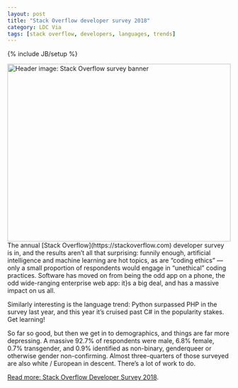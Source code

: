 ```yaml
---
layout: post
title: "Stack Overflow developer survey 2018"
category: LDC Via
tags: [stack overflow, developers, languages, trends]
---
```

{% include JB/setup %}
<div class="full-header">
  <img src="/assets/img/blog/stack-overflow.svg" alt="Header image: Stack Overflow survey banner" title="Stack Overflow survey banner" height="400px" width="100%" />
</div>
The annual [Stack Overflow](https://stackoverflow.com) developer survey is in, and the results aren’t all that surprising: funnily enough, artificial intelligence and machine learning are hot topics, as are “coding ethics” — only a small proportion of respondents would engage in “unethical” coding practices. Software has moved on from being the odd app on a phone, the odd wide-ranging enterprise web app: it}s a big deal, and has a massive impact on us all.

Similarly interesting is the language trend: Python surpassed PHP in the survey last year, and this year it’s cruised past C# in the popularity stakes. Get learning!

So far so good, but then we get in to demographics, and things are far more depressing. A massive 92.7% of respondents were male, 6.8% female, 0.7% transgender, and 0.9% identified as non-binary, genderqueer or otherwise gender non-confirming. Almost three-quarters of those surveyed are also white / European in descent. There’s a lot of work to do.

[Read more: Stack Overflow Developer Survey 2018](https://insights.stackoverflow.com/survey/2018/).